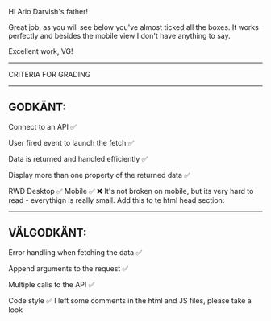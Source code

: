 Hi Ario Darvish's father!

Great job, as you will see below you've almost ticked all the boxes.
It works perfectly and besides the mobile view I don't have anything to say.

Excellent work, VG!

*************************************

CRITERIA FOR GRADING

*************************************

GODKÄNT:
-------------------------------------

Connect to an API ✅

User fired event to launch the fetch ✅

Data is returned and handled efficiently ✅

Display more than one property of the returned data ✅

RWD
  Desktop ✅
  Mobile ✅ ❌
    It's not broken on mobile, but its very hard to read - everythign is really small.
    Add this to te html head section:
    <meta name="viewport" content="width=device-width, initial-scale=1.0">
    

-------------------------------------

VÄLGODKÄNT:
-------------------------------------

Error handling when fetching the data ✅

Append arguments to the request ✅

Multiple calls to the API ✅

Code style ✅
  I left some comments in the html and JS files, please take a look